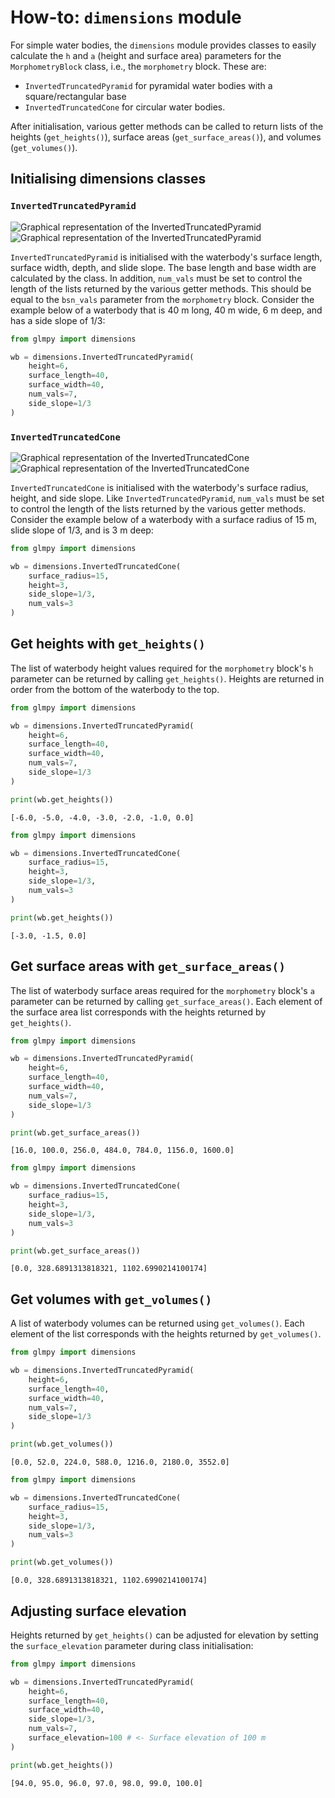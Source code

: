 # How-to: `dimensions` module

For simple water bodies, the `dimensions` module provides classes to easily 
calculate the `h` and `a` (height and surface area) parameters for the 
`MorphometryBlock` class, i.e., the `morphometry` block. These are:

- `InvertedTruncatedPyramid` for pyramidal water bodies 
with a square/rectangular base
- `InvertedTruncatedCone` for circular water bodies.

After initialisation, various getter methods can be called to return lists of
the heights (`get_heights()`), surface areas (`get_surface_areas()`), and
volumes (`get_volumes()`).

## Initialising dimensions classes 

### `InvertedTruncatedPyramid`

![Graphical representation of the InvertedTruncatedPyramid](../img/InvertedTruncatedPyramid-light.png#only-light)
![Graphical representation of the InvertedTruncatedPyramid](../img/InvertedTruncatedPyramid-dark.png#only-dark)

`InvertedTruncatedPyramid` is initialised with the waterbody's surface length, 
surface width, depth, and slide slope. The base length and base width are 
calculated by the class. In addition, `num_vals` must be set to control 
the length of the lists returned by the various getter methods. This should be 
equal to the `bsn_vals` parameter from the `morphometry` block. Consider the
example below of a waterbody that is 40 m long, 40 m wide, 6 m deep, 
and has a side slope of 1/3:

```python 
from glmpy import dimensions

wb = dimensions.InvertedTruncatedPyramid(
    height=6,
    surface_length=40,
    surface_width=40,
    num_vals=7,
    side_slope=1/3
)
```

### `InvertedTruncatedCone`

![Graphical representation of the InvertedTruncatedCone](../img/InvertedTruncatedCone-light.png#only-light)
![Graphical representation of the InvertedTruncatedCone](../img/InvertedTruncatedCone-dark.png#only-dark)

`InvertedTruncatedCone` is initialised with the waterbody's surface radius, 
height, and side slope. Like `InvertedTruncatedPyramid`, `num_vals` must be 
set to control the length of the lists returned by the various getter methods. 
Consider the example below of a waterbody with a surface radius of 15 m, slide 
slope of 1/3, and is 3 m deep:

```python
from glmpy import dimensions

wb = dimensions.InvertedTruncatedCone(
    surface_radius=15,
    height=3,
    side_slope=1/3,
    num_vals=3
)
```

## Get heights with `get_heights()`

The list of waterbody height values required for the `morphometry` block's `h` 
parameter can be returned by calling `get_heights()`. Heights are returned in 
order from the bottom of the waterbody to the top.

```python
from glmpy import dimensions

wb = dimensions.InvertedTruncatedPyramid(
    height=6,
    surface_length=40,
    surface_width=40,
    num_vals=7,
    side_slope=1/3
)

print(wb.get_heights())
```

```
[-6.0, -5.0, -4.0, -3.0, -2.0, -1.0, 0.0]
```

```python
from glmpy import dimensions

wb = dimensions.InvertedTruncatedCone(
    surface_radius=15,
    height=3,
    side_slope=1/3,
    num_vals=3
)

print(wb.get_heights())
```

```
[-3.0, -1.5, 0.0]
```

## Get surface areas with `get_surface_areas()`

The list of waterbody surface areas required for the `morphometry` block's `a` 
parameter can be returned by calling `get_surface_areas()`. Each element of 
the surface area list corresponds with the heights returned by `get_heights()`.

```python
from glmpy import dimensions

wb = dimensions.InvertedTruncatedPyramid(
    height=6,
    surface_length=40,
    surface_width=40,
    num_vals=7,
    side_slope=1/3
)

print(wb.get_surface_areas())
```

```
[16.0, 100.0, 256.0, 484.0, 784.0, 1156.0, 1600.0]
```

```python
from glmpy import dimensions

wb = dimensions.InvertedTruncatedCone(
    surface_radius=15,
    height=3,
    side_slope=1/3,
    num_vals=3
)

print(wb.get_surface_areas())
```

```
[0.0, 328.6891313818321, 1102.6990214100174]
```

## Get volumes with `get_volumes()`

A list of waterbody volumes can be returned using `get_volumes()`. Each element 
of the list corresponds with the heights returned by `get_volumes()`.

```python
from glmpy import dimensions

wb = dimensions.InvertedTruncatedPyramid(
    height=6,
    surface_length=40,
    surface_width=40,
    num_vals=7,
    side_slope=1/3
)

print(wb.get_volumes())
```

```
[0.0, 52.0, 224.0, 588.0, 1216.0, 2180.0, 3552.0]
```

```python
from glmpy import dimensions

wb = dimensions.InvertedTruncatedCone(
    surface_radius=15,
    height=3,
    side_slope=1/3,
    num_vals=3
)

print(wb.get_volumes())
```

```
[0.0, 328.6891313818321, 1102.6990214100174]
```

## Adjusting surface elevation

Heights returned by `get_heights()` can be adjusted for elevation by setting 
the `surface_elevation` parameter during class initialisation:

```python
from glmpy import dimensions

wb = dimensions.InvertedTruncatedPyramid(
    height=6,
    surface_length=40,
    surface_width=40,
    side_slope=1/3,
    num_vals=7,
    surface_elevation=100 # <- Surface elevation of 100 m
)

print(wb.get_heights())
```

```
[94.0, 95.0, 96.0, 97.0, 98.0, 99.0, 100.0]
```
